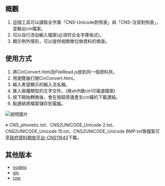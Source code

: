 ## 概觀

1. 這個工具可以讀取全字庫「CNS-Unicode對照表」與「CNS-注音對照表」，並輸出cin檔案。
2. 可以自行添加輸入檔案(必須符合全字庫格式)。
3. 顯示例外情形，可以提供相關單位做資料的檢查。

## 使用方式

1. 將CinConvert.html及FileRead.js放到同一個資料夾。
2. 用瀏覽器打開CinConvert.html。
2. 輸入希望顯示的輸入法名稱。
3. 匯入兩種類型的文字文件。(用shift跟ctrl可複選檔案)
4. 按下開始轉換後，會在按鈕旁邊產生cin檔的下載連結。
5. 點連結將檔案儲存到電腦。


![說明圖片](images/demo.png)

※ CNS_phonetic.txt、CNS2UNICODE_Unicode 2.txt、CNS2UNICODE_Unicode 15.txt、CNS2UNICODE_Unicode BMP.txt等檔案可至[政府資料開放平台-CNS11643](http://data.gov.tw/node/5961)下載。

## 其他版本

* [nodejs](nodejs)
* [gjs](gjs)
* [cpp](cpp)
